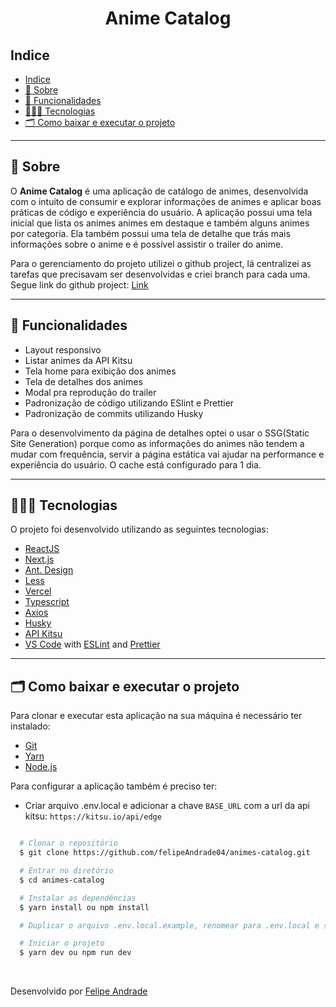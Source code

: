 <h1 align="center">
  Anime Catalog
</h1>

## Indice

- [Indice](#indice)
- [🔖 Sobre](#-sobre)
- [🚀 Funcionalidades](#-funcionalidades)
- [👩🏻‍💻 Tecnologias](#-tecnologias)
- [🗂 Como baixar e executar o projeto](#-como-baixar-e-executar-o-projeto)

---

## 🔖 Sobre

O **Anime Catalog** é uma aplicação de catálogo de animes, desenvolvida com o intuito de consumir e explorar informações de animes e aplicar boas práticas de código e experiência do usuário. A aplicação possui uma tela inicial que lista os animes animes em destaque e também alguns animes por categoria. Ela também possui uma tela de detalhe que trás mais informações sobre o anime e é possível assistir o trailer do anime.

Para o gerenciamento do projeto utilizei o github project, lá centralizei as tarefas que precisavam ser desenvolvidas e criei branch para cada uma. Segue link do github project: [Link](https://github.com/users/felipeAndrade04/projects/2)

---

## 🚀 Funcionalidades

- Layout responsivo
- Listar animes da API Kitsu
- Tela home para exibição dos animes
- Tela de detalhes dos animes
- Modal pra reprodução do trailer
- Padronização de código utilizando ESlint e Prettier
- Padronização de commits utilizando Husky

Para o desenvolvimento da página de detalhes optei o usar o SSG(Static Site Generation) porque como as informações do animes não tendem a mudar com frequência, servir a página estática vai ajudar na performance e experiência do usuário. O cache está configurado para 1 dia.

---

## 👩🏻‍💻 Tecnologias

O projeto foi desenvolvido utilizando as seguintes tecnologias:

- [ReactJS](https://reactjs.org/)
- [Next.js](https://nextjs.org/)
- [Ant. Design](https://ant.design./)
- [Less](https://lesscss.org/)
- [Vercel](https://vercel.com/)
- [Typescript](https://www.typescriptlang.org/)
- [Axios](https://axios-http.com/docs/intro)
- [Husky](https://typicode.github.io/husky/#/)
- [API Kitsu](https://kitsu.docs.apiary.io/#)
- [VS Code][vscode] with [ESLint][vceslint] and [Prettier][vcprettier]

---

## 🗂 Como baixar e executar o projeto

Para clonar e executar esta aplicação na sua máquina é necessário ter instalado:

- [Git](https://git-scm.com/)
- [Yarn](https://yarnpkg.com/)
- [Node.js](https://nodejs.org/en/)

Para configurar a aplicação também é preciso ter:

- Criar arquivo .env.local e adicionar a chave `BASE_URL` com a url da api kitsu: `https://kitsu.io/api/edge`

```bash

  # Clonar o repositório
  $ git clone https://github.com/felipeAndrade04/animes-catalog.git

  # Entrar no diretório
  $ cd animes-catalog

  # Instalar as dependências
  $ yarn install ou npm install

  # Duplicar o arquivo .env.local.example, renomear para .env.local e substituir as informações de acesso no seu devido local.

  # Iniciar o projeto
  $ yarn dev ou npm run dev

```

<br />

Desenvolvido por [Felipe Andrade](https://github.com/felipeAndrade04)

[vscode]: https://code.visualstudio.com/
[vcprettier]: https://prettier.io/
[vceslint]: https://marketplace.visualstudio.com/items?itemName=dbaeumer.vscode-eslint
